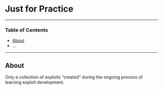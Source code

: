 # Just for Practice

---

### Table of Contents
- [About](#about)
- ...

---

## About
Only a collection of exploits "created" during the ongoing process of learning exploit development.

